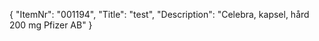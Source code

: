 {
  "ItemNr": "001194",
  "Title": "test",
  "Description": "Celebra, kapsel, hård 200 mg Pfizer AB"
}